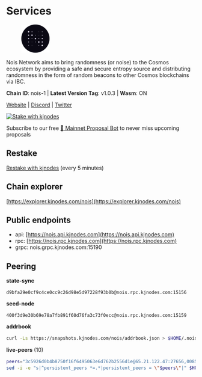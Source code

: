 # Services

<figure><img src="https://raw.githubusercontent.com/kj89/cosmos-images/main/logos/nois.png" alt=""><figcaption></figcaption></figure>

Nois Network aims to bring randomness (or noise)  to the Cosmos ecosystem by providing a safe and  secure entropy source and distributing randomness  in the form of random beacons to other Cosmos blockchains via IBC.

**Chain ID**: nois-1 | **Latest Version Tag**: v1.0.3 | **Wasm**: ON

[Website](https://nois.network) | [Discord](https://discord.gg/dHdpwtEb6F) | [Twitter](https://twitter.com/NoisRNG)

[![Stake with kjnodes](https://i.ibb.co/cr44Q8j/button-stake-with-kjnodes.png)](https://restake.app/nois/noisvaloper1fe7ju873fkknmfrmytaft93y5rlf0xcrqtp39k)

Subscribe to our free [🤖 Mainnet Proposal Bot](https://t.me/kjnodes_proposal_bot) to never miss upcoming proposals

## Restake

[Restake with kjnodes](https://restake.app/nois/noisvaloper1fe7ju873fkknmfrmytaft93y5rlf0xcrqtp39k) (every 5 minutes)
## Chain explorer
[https://explorer.kjnodes.com/nois](https://explorer.kjnodes.com/nois)

## Public endpoints

* api: [https://nois.api.kjnodes.com](https://nois.api.kjnodes.com)
* rpc: [https://nois.rpc.kjnodes.com](https://nois.rpc.kjnodes.com)
* grpc: nois.grpc.kjnodes.com:15190

## Peering

**state-sync**

```text
d9bfa29e0cf9c4ce0cc9c26d98e5d97228f93b0b@nois.rpc.kjnodes.com:15156
```

**seed-node**

```text
400f3d9e30b69e78a7fb891f60d76fa3c73f0ecc@nois.rpc.kjnodes.com:15159
```

**addrbook**
```bash
curl -Ls https://snapshots.kjnodes.com/nois/addrbook.json > $HOME/.noisd/config/addrbook.json
```

**live-peers** (10)
```bash
peers="3c5926d0b4b8750f16f6495063e6d762b2556d1e@65.21.122.47:27656,00852ba0bfdf20aac74369b1a5c43e50668c9738@135.181.128.114:17356,0b4857a716ff7e9a1813c1f069f177e8d0a7c744@85.10.199.157:51656,533bff9f712beefd9e17066f1c71414fc70335e6@213.202.208.101:26656,288e7a14ccac3cdc1d8ab20335d4c48edf5930f2@84.46.250.136:17356,763f4cd38f0685616b6657d9a34c1cdbf01ca90c@212.23.222.109:26456,c86b0c3ffb4fa65b188ac68d2872a9d91559bce1@65.21.55.133:26656,9d21af60ad2568ffcb55a0bd0eb03b6cfa2644c5@49.12.120.113:26656,9620f8453f34270be5fa3d458968d8bd1c997430@95.70.184.178:29656,d9bfa29e0cf9c4ce0cc9c26d98e5d97228f93b0b@65.109.88.38:15156"
sed -i -e "s|^persistent_peers *=.*|persistent_peers = \"$peers\"|" $HOME/.noisd/config/config.toml
```
